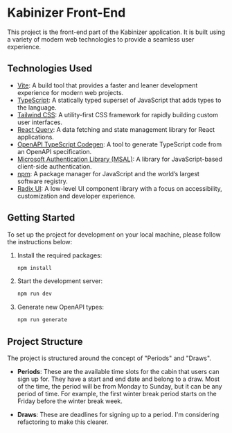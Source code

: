 # Kabinizer Front-End

This project is the front-end part of the Kabinizer application. It is built using a variety of modern web technologies
to provide a seamless user experience.

## Technologies Used

- [Vite](https://vitejs.dev/): A build tool that provides a faster and leaner development experience for modern web
  projects.
- [TypeScript](https://www.typescriptlang.org/): A statically typed superset of JavaScript that adds types to the
  language.
- [Tailwind CSS](https://tailwindcss.com/): A utility-first CSS framework for rapidly building custom user interfaces.
- [React Query](https://react-query.tanstack.com/): A data fetching and state management library for React applications.
- [OpenAPI TypeScript Codegen](https://github.com/ferdikoomen/openapi-typescript-codegen): A tool to generate TypeScript
  code from an OpenAPI specification.
- [Microsoft Authentication Library (MSAL)](https://github.com/AzureAD/microsoft-authentication-library-for-js): A
  library for JavaScript-based client-side authentication.
- [npm](https://www.npmjs.com/): A package manager for JavaScript and the world’s largest software registry.
- [Radix UI](https://www.radix-ui.com/): A low-level UI component library with a focus on accessibility, customization
  and developer experience.

## Getting Started

To set up the project for development on your local machine, please follow the instructions below:

1. Install the required packages:

    ```bash
    npm install
    ```

2. Start the development server:

    ```bash
    npm run dev
    ```

3. Generate new OpenAPI types:

    ```bash
    npm run generate
    ```

## Project Structure

The project is structured around the concept of "Periods" and "Draws".

- **Periods**: These are the available time slots for the cabin that users can sign up for. They have a start and end
  date and belong to a draw. Most of the time, the period will be from Monday to Sunday, but it can be any period of
  time. For example, the first winter break period starts on the Friday before the winter break week.

- **Draws**: These are deadlines for signing up to a period. I'm considering refactoring to make this clearer.